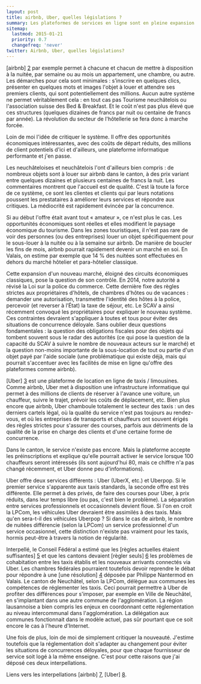```yaml
---
layout: post
title: airbnb, Uber, quelles législations ?
summary: Les plateformes de services en ligne sont en pleine expansion. Elles offrent des opportunités économiques locales en rapprochant des millions de clientes et clients de centaines de milliers de fournisseurs de services. Elles nous obligent à adapter nos législations pour que chacun soit logé à la même enseigne.
sitemap:
  lastmod: 2015-01-21
  priority: 0.7
  changefreq: 'never'
twitter: Airbnb, Uber, quelles législations? 
---
```


[airbnb] [2] par exemple permet à chacune et chacun de mettre à disposition à la nuitée, par semaine ou au mois un appartement, 
une chambre, ou autre. Les démarches pour cela sont minimales : s’inscrire en quelques clics, présenter en quelques mots et 
images l'objet à louer et attendre ses premiers clients, qui sont potentiellement des millions. Aucun autre système ne permet 
véritablement cela : en tout cas pas Tourisme neuchâtelois ou l'association suisse des Bed & Breakfast. Et le coût n'est pas plus élevé 
que ces structures (quelques dizaines de francs par nuit ou centaine de francs par année). La révolution du secteur de l'hôtellerie 
se fera donc à marche forcée.

Loin de moi l'idée de critiquer le système. Il offre des opportunités économiques intéressantes, avec des coûts de départ 
réduits, des millions de client potentiels d'ici et d'ailleurs, une plateforme informatique performante et j'en passe.

Les neuchâteloises et neuchâtelois l'ont d'ailleurs bien compris : de nombreux objets sont à louer sur airbnb dans le canton, à des 
prix variant entre quelques dizaines et plusieurs centaines de francs la nuit. Les commentaires montrent que l'accueil est 
de qualité. C'est là toute la force de ce système, ce sont les clientes et clients qui par leurs notations poussent les 
prestataires à améliorer leurs services et répondre aux critiques. La médiocrité est rapidement évincée par la concurrence.

Si au début l'offre était avant tout « amateur », ce n'est plus le cas. Les opportunités économiques sont réelles et 
elles modifient le paysage économique du tourisme. Dans les zones touristiques, il n'est pas rare de voir des personnes 
(ou des entreprises) louer un objet spécifiquement pour le sous-louer à la nuitée ou à la semaine sur airbnb. 
De manière de boucler les fins de mois, airbnb pourrait rapidement devenir un marché en soi. 
En Valais, on estime par exemple que 14 % des nuitées sont effectuées en dehors du marché hôtelier et para-hôtelier classique.

Cette expansion d'un nouveau marché, éloigné des circuits économiques classiques, pose la question de son contrôle. 
En 2014, notre autorité a révisé la Loi sur la police du commerce. Cette dernière fixe des règles strictes aux propriétaires 
d'hôtels, de chambres d'hôtes ou de vacances : demander une autorisation, transmettre l'identité des 
hôtes à la police, percevoir (et reverser à l’État) la taxe de séjour, etc. Le SCAV a ainsi récemment convoqué les 
propriétaires pour expliquer le nouveau système. Ces contraintes devraient s'appliquer à toutes et tous pour éviter des situations de 
concurrence déloyale. Sans oublier deux questions fondamentales : la question des obligations fiscales pour des objets qui 
tombent souvent sous le radar des autorités (ce qui pose la question de la capacité du SCAV à suivre le nombre de nouveaux 
acteurs sur le marché) et la question non-moins importante de la sous-location de tout ou partie d'un objet payé par l'aide 
sociale (une problématique qui existe déjà, mais qui pourrait s'accentuer avec les facilités de mise en ligne qu'offre des 
plateformes comme airbnb).

[Uber] [3] est une plateforme de location en ligne de taxis / limousines. Comme airbnb, Uber met à disposition une 
infrastructure informatique qui permet à des millions de clients de réserver à l'avance une voiture, un chauffeur, 
suivre le trajet, prévoir les coûts de déplacement, etc. Bien plus encore que airbnb, Uber chamboule 
totalement le secteur des taxis : un des derniers cartels légal, où la qualité du service n'est pas toujours au 
rendez-vous, et où les entreprises de transports et chauffeurs ont souvent érigés des règles strictes pour s'assurer 
des courses, parfois aux détriments de la qualité de la prise en charge des clients et d'une certaine forme de concurrence.

Dans le canton, le service n'existe pas encore. Mais la plateforme accepte les préinscriptions et explique qu'elle 
pourrait activer le service lorsque 100 chauffeurs seront intéressés (ils sont aujourd'hui 80, mais ce chiffre n'a pas changé 
récemment, et Uber donne peu d'informations). 

Uber offre deux services différents : Uber (UberX, etc.) et Uberpop. Si le premier service s'apparente aux taxis standards, 
la seconde offre est très différente. Elle permet à des privés, de faire des courses pour Uber, à prix réduits, dans leur temps 
libre (ou pas, c'est bien le problème). La séparation entre services professionnels et occasionnels devient 
floue. Si l'on en croit la LPCom, les véhicules Uber devraient être assimilés à des taxis. Mais qu'en sera-t-il des véhicules 
Uberpop ? Si dans le cas de airbnb, le nombre de nuitées différencie (selon la LPCom) un service professionnel d'un service occasionnel, 
cette distinction n'existe pas vraiment pour les taxis, hormis peut-être à travers la notion de régularité.

Interpellé, le Conseil Fédéral a estimé que les [règles actuelles étaient suffisantes] [5] et que les cantons 
devaient [règler seuls] [6] les problèmes de cohabitation entre les taxis établis et les nouveaux arrivants connectés 
via Uber. Les chambres fédérales pourraient toutefois devoir reprendre le débat pour répondre à une [une résolution] [4] déposée par 
Philippe Nantermod en Valais. Le canton de Neuchâtel, selon la LPCom, délègue aux communes les compétences de réglementer les taxis. 
Ceci pourrait permettre à Uber de profiter des différences pour s'imposer, par exemple en Ville de Neuchâtel, en s'implantant dans 
une autre commune de l'agglomération. La région lausannoise a bien compris les enjeux en coordonnant cette réglementation 
au niveau intercommunal dans l'agglomération. La délégation aux communes fonctionnait dans le modèle actuel, pas sûr pourtant que 
ce soit encore le cas à l'heure d'Internet.

Une fois de plus, loin de moi de simplement critiquer la nouveauté. J'estime toutefois que la réglementation doit 
s'adapter au changement pour éviter les situations de concurrences déloyales, pour que chaque fournisseur de service soit logé 
à la même enseigne. C'est pour cette raisons que j'ai déposé ces deux interpellations.

Liens vers les interpellations [airbnb] [7], [Uber] [8].

[2]: https://fr.airbnb.ch/ "airbnb, plateforme de location de logements"
[3]: https://www.uber.com/ "Uber, plateforme de location de taxis/limousines"
[4]: http://www.blorange.com/nantermod/airbnb-eviter-l-interdiction-et-assouplir-les-regles/?lang=fr "AirBnb & Co : éviter l’interdiction et assouplir les règles !"
[5]: http://www.parlament.ch/f/suche/pages/geschaefte.aspx?gesch_id=20143939 "14.3939 - Interpellation - Taxis et voitures de tourisme avec chauffeur et covoiturage payant. Un combat à armes égales?"
[6]: http://www.tdg.ch/geneve/actu-genevoise/Geneve-devra-arbitrer-seul-la-guerre-entre-les-taxis-et-Uber/story/13799942 "TDG - Genève devra arbitrer seul la guerre entre les taxis et Uber"
[7]: http://fabienfivaz.ch/files/15.107.pdf "Interpellation 15.107 : Airbnb, quelles législations?"
[8]: http://fabienfivaz.ch/files/15.106.pdf "Interpellation 15.106 : Uber, quelles législations?"
